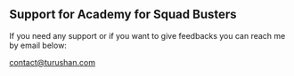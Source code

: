 <h2>Support for Academy for Squad Busters</h2>
If you need any support or if you want to give feedbacks you can reach me by email below:

contact@turushan.com
